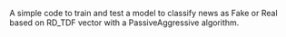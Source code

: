 A simple code to train and test a model to classify news as Fake or Real based on RD_TDF vector with a PassiveAggressive algorithm.
